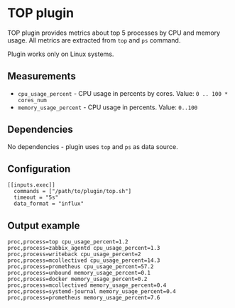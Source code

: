 # TOP plugin

TOP plugin provides metrics about top 5 processes by CPU and memory usage. 
All metrics are extracted from `top` and `ps` command.

Plugin works only on Linux systems.

## Measurements

- `cpu_usage_percent` - CPU usage in percents by cores. Value: `0 .. 100 * cores_num`
- `memory_usage_percent` - CPU usage in percents. Value: `0..100`

## Dependencies

No dependencies - plugin uses `top` and `ps` as data source.

## Configuration

```
[[inputs.exec]]
  commands = ["/path/to/plugin/top.sh"]
  timeout = "5s"
  data_format = "influx"
```

## Output example

```
proc,process=top cpu_usage_percent=1.2
proc,process=zabbix_agentd cpu_usage_percent=1.3
proc,process=writeback cpu_usage_percent=2
proc,process=mcollectived cpu_usage_percent=14.3
proc,process=prometheus cpu_usage_percent=57.2
proc,process=unbound memory_usage_percent=0.1
proc,process=docker memory_usage_percent=0.2
proc,process=mcollectived memory_usage_percent=0.4
proc,process=systemd-journal memory_usage_percent=0.4
proc,process=prometheus memory_usage_percent=7.6
```
